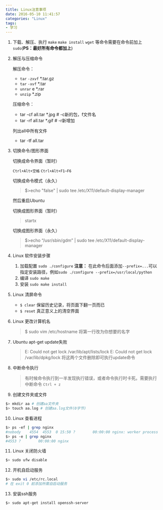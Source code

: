 ```yaml
---
title: Linux注意事项
date: 2016-05-10 11:41:57
categories: "Linux"
tags:
- 学习
---
```

1. 下载、解压、执行 `make` `make install` `wget` 等命令需要在命令前加上`sudo`(**PS：最好所有命令都加上**)
2. 解压与压缩命令
    
    解压命令：
    
    - `tar` `-zxvf` *.tar.gz
    - `tar` `-xvf` *.tar
    - `unrar` e *.rar
    - `unzip` *.zip

    压缩命令：
    
    - tar -cf all.tar *.jpg # -c新的包，f文件名
    - tar -rf all.tar *.gif # -r新增加
    
    列出all中所有文件
    
    - tar -tf all.tar 
3. 切换命令/图形界面
    <!-- more -->
    切换成命令界面（暂时）

    `Ctrl+Alt+空格` `Ctrl+Alt+F1~F6`

    切换成命令模式（永久）
    
    > $>echo "false" | sudo tee /etc/X11/default-display-manager
    
    然后重启Ubuntu

    切换成图形界面（暂时）

    > startx
    
    切换成图形界面（永久）

    > $>echo “/usr/sbin/gdm” | sudo tee /etc/X11/default-display-manager

4. Linux 软件安装步骤
    1. 加载配置 `sudo ./configure` **注意：**  在此命令后面添加`--prefix=...`可以指定安装路径，例如`sudo ./configure --prefix=/usr/local/python`
    2. 编译 `sudo make`
    3. 安装 `sudo make install`
5. Linux 清屏命令
    - `$ clear` 保留历史记录，将页面下翻一页而已
    - `$ reset` 真正意义上的清空界面
6. Linux 更改计算机名

    > $ sudo vim /etc/hostname
    > 将第一行改为你想要的名字

7. Ubuntu apt-get update失败
    > E: Could not get lock /var/lib/apt/lists/lock 
    > E: Could not get lock /var/lib/dpkg/lock
    > 将这两个文件删除即可执行update命令

8. 中断命令执行
    > 有时候命令执行到一半发现执行错误，或者命令执行时卡死。需要执行中断命令
    > `Ctrl + z`

9. 创建文件夹或文件
```bash
$> mkdir aa # 创建aa文件夹
$> touch aa.log # 创建aa.log文件(0字节)
```

10. Linux 查看进程
```bash
$> ps -ef | grep nginx 
#nobody    4554  4553  0 15:50 ?        00:00:00 nginx: worker process 
$> ps -e | grep nginx 
#4553 ?        00:00:00 nginx
```

11. Linux 关闭防火墙
```bash
$> sudo ufw disable
```

12. 开机自启动服务
```bash
$> sudo vi /etc/rc.local
# 在 exit 0 前添加所需自启动服务
```

13. 安装ssh服务
```bash
$> sudo apt-get install openssh-server
```
